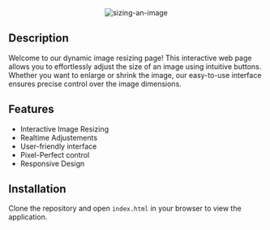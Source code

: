 <div align="center">
 <img src="https://nkb-backend-media-static-tenxiitian.s3.ap-south-1.amazonaws.com/tenxiitian_prod/programs/Tech+Programs/frontend-content/ccbp/coding-practice-questions/dynamic-webapps/sizing-an-image-v1.gif" alt="sizing-an-image" style="max-width: 300px;">
</div>

## Description

Welcome to our dynamic image resizing page! This interactive web page allows you to effortlessly adjust the size of an image using intuitive buttons. Whether you want to enlarge or shrink the image, our easy-to-use interface ensures precise control over the image dimensions.

## Features

- Interactive Image Resizing
- Realtime Adjustements
- User-friendly interface
- Pixel-Perfect control 
- Responsive Design

## Installation

Clone the repository and open `index.html` in your browser to view the application.
